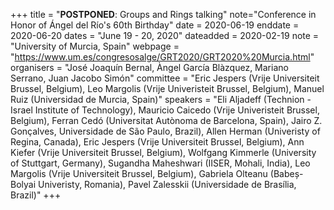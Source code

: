 +++
title = "<b>POSTPONED</b>: Groups and Rings talking"
note="Conference in Honor of Ángel del Río's 60th Birthday"
date = 2020-06-19
enddate = 2020-06-20
dates = "June 19 - 20, 2020"
dateadded = 2020-02-19
note = "University of Murcia, Spain"
webpage = "https://www.um.es/congresosalge/GRT2020/GRT2020%20Murcia.html"
organisers = "José Joaquín Bernal, Àngel García Blàzquez, Mariano Serrano, Juan Jacobo Simón"
committee = "Eric Jespers (Vrije Universiteit Brussel, Belgium), Leo Margolis (Vrije Univeristeit Brussel, Belgium), Manuel Ruiz (Universidad de Murcia, Spain)"
speakers = "Eli Aljadeff (Technion - Israel Institute of Technology), Mauricio Caicedo (Vrije Univeristeit Brussel, Belgium), Ferran Cedó (Universitat Autònoma de Barcelona, Spain), Jairo Z. Gonçalves, Universidade de São Paulo, Brazil), Allen Herman (Univeristy of Regina, Canada), Eric Jespers (Vrije Universiteit Brussel, Belgium), Ann Kiefer (Vrije Universiteit Brussel, Belgium), Wolfgang Kimmerle (University of Stuttgart, Germany), Sugandha Maheshwari (IISER, Mohali, India), Leo Margolis (Vrije Universiteit Brussel, Belgium), Gabriela Olteanu (Babe&#537;-Bolyai Univeristy, Romania), Pavel Zalesskii (Universidade de Brasília, Brazil)"
+++
